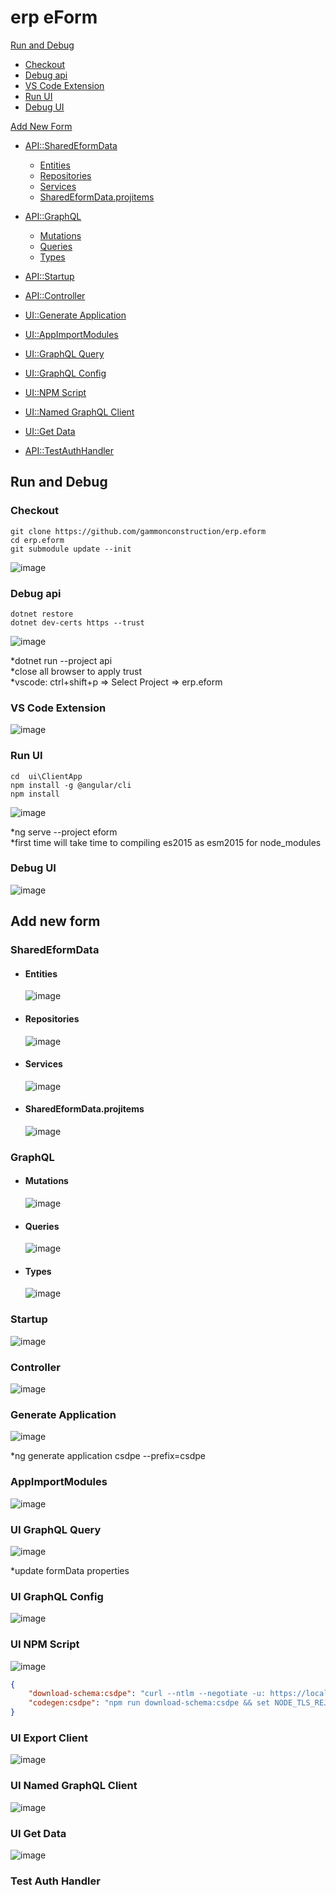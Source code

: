 # erp eForm  

[Run and Debug](#run-and-debug)  

- [Checkout](#checkout)  
- [Debug api](#debug-api)
- [VS Code Extension](#vs-code-extension)
- [Run UI](#run-ui)
- [Debug UI](#debug-ui)

[Add New Form](#add-new-form)

- [API::SharedEformData](#sharedeformdata)
  - [Entities](#entities)
  - [Repositories](#repositories)
  - [Services](#services)
  - [SharedEformData.projitems](#sharedeformdataprojitems)

- [API::GraphQL](#graphql)
  - [Mutations](#mutations)
  - [Queries](#queries)
  - [Types](#types)

- [API::Startup](#startup)
- [API::Controller](#controller)
- [UI::Generate Application](#generate-application)
- [UI::AppImportModules](#appimportmodules)
- [UI::GraphQL Query](#ui-graphql-query)
- [UI::GraphQL Config](#ui-graphql-config)
- [UI::NPM Script](#ui-npm-script)
- [UI::Named GraphQL Client](#ui-named-graphql-client)
- [UI::Get Data](#ui-get-data)
- [API::TestAuthHandler](#test-auth-handler)

## Run and Debug

### Checkout

```git
git clone https://github.com/gammonconstruction/erp.eform
cd erp.eform
git submodule update --init
```

![image](https://user-images.githubusercontent.com/48709072/142964803-91025e43-882a-4b44-9958-636b631a6dba.png)

### Debug api

```dotnet
dotnet restore
dotnet dev-certs https --trust  
```

![image](https://user-images.githubusercontent.com/48709072/142965291-e55986f4-db73-4bf6-a9f4-6bc3442eadc6.png)

*dotnet run --project api  
*close all browser to apply trust  
*vscode: ctrl+shift+p => Select Project => erp.eform  

### VS Code Extension

![image](https://user-images.githubusercontent.com/48709072/142976152-2fca2d74-1975-435c-951f-8522d597256c.png)

### Run UI

```nodejs
cd  ui\ClientApp
npm install -g @angular/cli  
npm install
```

![image](https://user-images.githubusercontent.com/48709072/142976225-1adb7691-1d6c-4c67-a61f-deca8d789729.png)

*ng serve --project eform  
*first time will take time to compiling es2015 as esm2015 for node_modules

### Debug UI

![image](https://user-images.githubusercontent.com/48709072/142976270-7a2fd70a-174b-4148-8129-d13e0d4217ce.png)

## Add new form

### SharedEformData

- #### Entities

  ![image](https://user-images.githubusercontent.com/48709072/142982314-88968ba7-491c-4abb-8b16-6e62e9462eca.png)

- #### Repositories

  ![image](https://user-images.githubusercontent.com/48709072/142982370-48cece39-d1cf-4d95-a8ae-70453020af07.png)
  
- #### Services

  ![image](https://user-images.githubusercontent.com/48709072/142982411-8ca36c09-1d73-4510-a7e9-40e9fd8a24c8.png)

- #### SharedEformData.projitems

  ![image](https://user-images.githubusercontent.com/48709072/142983265-e640896d-ccff-4f2a-a7c3-14cf91b8c854.png)

### GraphQL

- #### Mutations

  ![image](https://user-images.githubusercontent.com/48709072/142982411-8ca36c09-1d73-4510-a7e9-40e9fd8a24c8.png)

- #### Queries

  ![image](https://user-images.githubusercontent.com/48709072/142985909-c93126b5-4df0-4f61-a54a-4952e2b52cac.png)

- #### Types

  ![image](https://user-images.githubusercontent.com/48709072/142986001-c9dd91d4-9271-44be-b450-60d92f2e9165.png)

### Startup

  ![image](https://user-images.githubusercontent.com/48709072/142996010-267912d6-035c-420b-ac82-01cbbd9dec1c.png)

### Controller

  ![image](https://user-images.githubusercontent.com/48709072/142990932-76a583be-e06c-41b9-a5ad-0c60ebe09693.png)

### Generate Application

  ![image](https://user-images.githubusercontent.com/48709072/142992016-a0cfb62e-ee94-4e73-9cea-5cca05a34b91.png)

  *ng generate application csdpe --prefix=csdpe

### AppImportModules

  ![image](https://user-images.githubusercontent.com/48709072/142992480-dc8ab3ed-cd56-4fad-addc-fdac1937d32b.png)

### UI GraphQL Query

  ![image](https://user-images.githubusercontent.com/48709072/142993052-82f12c83-5772-417a-ab1e-f02fc65432a3.png)

  *update formData properties

### UI GraphQL Config

![image](https://user-images.githubusercontent.com/48709072/142997110-3ef4b76f-de88-446c-832c-a18f06f86707.png)

### UI NPM Script

![image](https://user-images.githubusercontent.com/48709072/142994209-26bd9595-fd29-4b3f-b635-b0e133ad23bd.png)

```json
{
    "download-schema:csdpe": "curl --ntlm --negotiate -u: https://localhost:5001/graphql/csdpe?sdl -o ./libraries/eform-graphql-api/src/lib/generated/schemas/csdpe.graphql",
    "codegen:csdpe": "npm run download-schema:csdpe && set NODE_TLS_REJECT_UNAUTHORIZED=0&& graphql-codegen --config libraries/eform-graphql-api/src/lib/config/csdpe.yml",
}
```

### UI Export Client

![image](https://user-images.githubusercontent.com/48709072/142996891-ab993410-c224-4b41-9ddd-c19e55345f14.png)

### UI Named GraphQL Client

![image](https://user-images.githubusercontent.com/48709072/143010640-8cfc3326-288d-40fc-a2e7-5977645975af.png)

### UI Get Data

![image](https://user-images.githubusercontent.com/48709072/143011899-47dfc784-149d-44dd-8cec-0271c60608d5.png)

### Test Auth Handler
